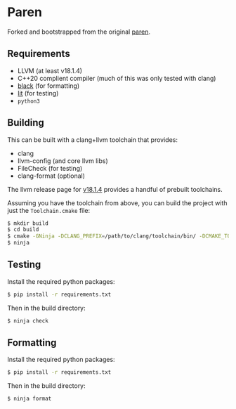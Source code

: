 # Paren

Forked and bootstrapped from the original [paren](https://bitbucket.org/ktg/paren/src/master/).

## Requirements

- LLVM (at least v18.1.4)
- C++20 complient compiler (much of this was only tested with clang)
- [black](https://github.com/psf/black) (for formatting)
- [lit](https://pypi.org/project/lit/) (for testing)
- `python3`

## Building

This can be built with a clang+llvm toolchain that provides:

- clang
- llvm-config (and core llvm libs)
- FileCheck (for testing)
- clang-format (optional)

The llvm release page for [v18.1.4](https://github.com/llvm/llvm-project/releases/tag/llvmorg-18.1.4) provides a handful of prebuilt toolchains.

Assuming you have the toolchain from above, you can build the project with just the `Toolchain.cmake` file:

```sh
$ mkdir build
$ cd build
$ cmake -GNinja -DCLANG_PREFIX=/path/to/clang/toolchain/bin/ -DCMAKE_TOOLCHAIN_FILE=../Toolchain.cmake ..
$ ninja
```

## Testing

Install the required python packages:

```sh
$ pip install -r requirements.txt
```

Then in the build directory:

```sh
$ ninja check
```

## Formatting

Install the required python packages:

```sh
$ pip install -r requirements.txt
```

Then in the build directory:

```sh
$ ninja format
```
